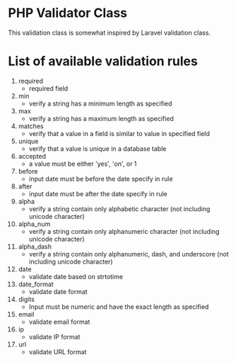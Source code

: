 PHP Validator Class
===================

This validation class is somewhat inspired by Laravel validation class.

List of available validation rules
==================================
 1. required 
    - required field
 2. min 
    - verify a string has a minimum length as specified
 3. max 
    - verify a string has a maximum length as specified
 4. matches 
    - verify that a value in a field is similar to value in specified field
 5. unique 
    - verify that a value is unique in a database table
 6. accepted 
    - a value must be either 'yes', 'on', or 1
 7. before 
    - input date must be before the date specify in rule
 8. after 
    - input date must be after the date specify in rule
 9. alpha 
    - verify a string contain only alphabetic character (not including unicode character)
 10. alpha_num 
     - verify a string contain only alphanumeric character (not including unicode character)
 11. alpha_dash 
     - verify a string contain only alphanumeric, dash, and underscore (not including unicode character)
 12. date 
     - validate date based on strtotime
 13. date_format 
     - validate date format
 14. digits 
     - Input must be numeric and have the exact length as specified
 15. email 
     - validate email format
 16. ip 
     - validate IP format
 17. url 
     - validate URL format
